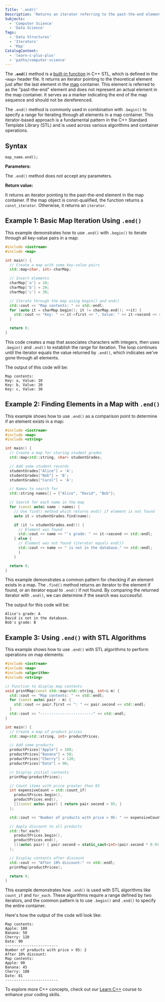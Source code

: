 ```yaml
---
Title: '.end()'
Description: 'Returns an iterator referring to the past-the-end element in a map container.'
Subjects:
  - 'Computer Science'
  - 'Data Science'
Tags:
  - 'Data Structures'
  - 'Iterators'
  - 'Map'
CatalogContent:
  - 'learn-c-plus-plus'
  - 'paths/computer-science'
---
```


The **`.end()`** method is a [built-in function](https://www.codecademy.com/resources/docs/cpp/functions) in C++ STL, which is defined in the `<map>` header file. It returns an iterator pointing to the theoretical element just after the last element in the [map](https://www.codecademy.com/resources/docs/cpp/maps) container. This element is referred to as the "past-the-end" element and does not represent an actual element in the map container. It serves as a marker indicating the end of the map sequence and should not be dereferenced.

The `.end()` method is commonly used in combination with `.begin()` to specify a range for iterating through all elements in a map container. This iterator-based approach is a fundamental pattern in the C++ Standard Template Library (STL) and is used across various algorithms and container operations.

## Syntax

```pseudo
map_name.end();
```

**Parameters:**

The `.end()` method does not accept any parameters.

**Return value:**

It returns an iterator pointing to the past-the-end element in the map container. If the map object is const-qualified, the function returns a `const_iterator`. Otherwise, it returns an `iterator`.

## Example 1: Basic Map Iteration Using `.end()`

This example demonstrates how to use `.end()` with `.begin()` to iterate through all key-value pairs in a map:

```cpp
#include <iostream>
#include <map>

int main() {
  // Create a map with some key-value pairs
  std::map<char, int> charMap;

  // Insert elements
  charMap['a'] = 10;
  charMap['b'] = 20;
  charMap['c'] = 30;

  // Iterate through the map using begin() and end()
  std::cout << "Map contents: " << std::endl;
  for (auto it = charMap.begin(); it != charMap.end(); ++it) {
    std::cout << "Key: " << it->first << ", Value: " << it->second << std::endl;
  }

  return 0;
}
```

This code creates a map that associates characters with integers, then uses `.begin()` and `.end()` to establish the range for iteration. The loop continues until the iterator equals the value returned by `.end()`, which indicates we've gone through all elements.

The output of this code will be:

```shell
Map contents:
Key: a, Value: 10
Key: b, Value: 20
Key: c, Value: 30
```

## Example 2: Finding Elements in a Map with `.end()`

This example shows how to use `.end()` as a comparison point to determine if an element exists in a map:

```cpp
#include <iostream>
#include <map>
#include <string>

int main() {
  // Create a map for storing student grades
  std::map<std::string, char> studentGrades;

  // Add some student records
  studentGrades["Alice"] = 'A';
  studentGrades["Bob"] = 'B';
  studentGrades["Carol"] = 'A';

  // Names to search for
  std::string names[] = {"Alice", "David", "Bob"};

  // Search for each name in the map
  for (const auto& name : names) {
    // Use find() method which returns end() if element is not found
    auto it = studentGrades.find(name);

    if (it != studentGrades.end()) {
      // Element was found
      std::cout << name << "'s grade: " << it->second << std::endl;
    } else {
      // Element was not found (iterator equals end())
      std::cout << name << " is not in the database." << std::endl;
      }
    }

  return 0;
}
```

This example demonstrates a common pattern for checking if an element exists in a map. The `.find()` method returns an iterator to the element if found, or an iterator equal to `.end()` if not found. By comparing the returned iterator with `.end()`, we can determine if the search was successful.

The output for this code will be:

```shell
Alice's grade: A
David is not in the database.
Bob's grade: B
```

## Example 3: Using `.end()` with STL Algorithms

This example shows how to use `.end()` with STL algorithms to perform operations on map elements:

```cpp
#include <iostream>
#include <map>
#include <algorithm>
#include <string>

// Function to display map contents
void printMap(const std::map<std::string, int>& m) {
  std::cout << "Map contents: " << std::endl;
  for (const auto& pair : m) {
    std::cout << pair.first << ": " << pair.second << std::endl;
  }
  std::cout << "------------------------" << std::endl;
}

int main() {
  // Create a map of product prices
  std::map<std::string, int> productPrices;

  // Add some products
  productPrices["Apple"] = 100;
  productPrices["Banana"] = 50;
  productPrices["Cherry"] = 120;
  productPrices["Date"] = 90;

  // Display initial contents
  printMap(productPrices);

  // Count items with price greater than 95
  int expensiveCount = std::count_if(
    productPrices.begin(),
    productPrices.end(),
    [](const auto& pair) { return pair.second > 95; }
  );

  std::cout << "Number of products with price > 95: " << expensiveCount << std::endl;

  // Apply discount to all products
  std::for_each(
    productPrices.begin(),
    productPrices.end(),
    [](auto& pair) { pair.second = static_cast<int>(pair.second * 0.9); }
  );

  // Display contents after discount
  std::cout << "After 10% discount:" << std::endl;
  printMap(productPrices);

  return 0;
}
```

This example demonstrates how `.end()` is used with STL algorithms like `count_if` and `for_each`. These algorithms require a range defined by two iterators, and the common pattern is to use `.begin()` and `.end()` to specify the entire container.

Here's how the output of the code will look like:

```shell
Map contents:
Apple: 100
Banana: 50
Cherry: 120
Date: 90
------------------------
Number of products with price > 95: 2
After 10% discount:
Map contents:
Apple: 90
Banana: 45
Cherry: 108
Date: 81
------------------------
```

To explore more C++ concepts, check out our [Learn C++](https://www.codecademy.com/learn/learn-c-plus-plus) course to enhance your coding skills.

